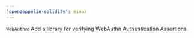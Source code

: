 ```yaml
---
'openzeppelin-solidity': minor
---
```


`WebAuthn`: Add a library for verifying WebAuthn Authentication Assertions.
